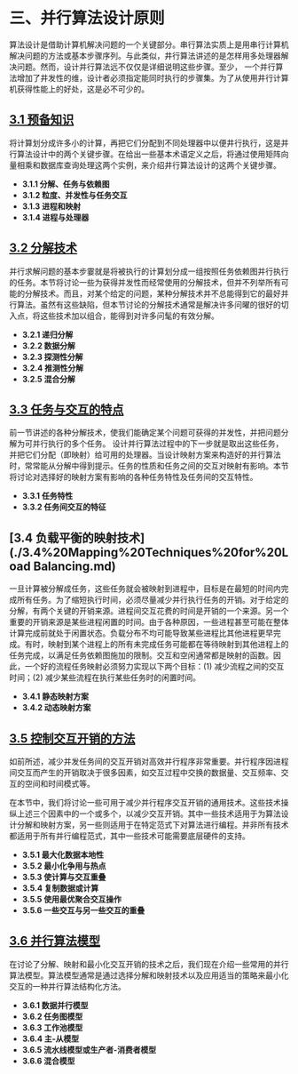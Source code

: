 # 三、并行算法设计原则

算法设计是借助计算机解决问题的一个关键部分。串行算法实质上是用串行计算机解决问题的方法或基本步骤序列。与此类似，井行算法讲述的是怎样用多处理器解决问题。然而，设计并行算法远不仅仅是详细说明这些步骤。至少， 一个并行算法增加了井发性的维，设计者必须指定能同时执行的步骤集。为了从使用井行计算机获得性能上的好处，这是必不可少的。

## [3.1 预备知识](./3.1%20Preliminaries.md)

将计算划分成许多小的计算，再把它们分配到不同处理器中以便井行执行，这是并行算法设计中的两个关键步骤。在给出一些基本术语定义之后，将通过使用矩阵向量相乘和数据库查询处理这两个实例，来介绍井行算法设计的这两个关键步骤。

- **3.1.1 分解、任务与依赖图**
- **3.1.2 粒度、并发性与任务交互**
- **3.1.3 进程和映射**
- **3.1.4 进程与处理器**

## [3.2 分解技术](./3.2%20Decomposition%20Techniques.md)

并行求解问题的基本步霎就是将被执行的计算划分成一组按照任务依赖图并行执行的任务。本节将讨论一些为获得并发性而经常使用的分解技术，但并不列举所有可能的分解技术。而且，对某个给定的问题，某种分解技术并不总能得到它的最好并行算法。虽然有这些缺陷，但本节讨论的分解技术通常是解决许多问曜的很好的切入点，将这些技术加以组合，能得到对许多问髦的有效分解。

- **3.2.1 递归分解**
- **3.2.2 数据分解**
- **3.2.3 探测性分解**
- **3.2.4 推测性分解**
- **3.2.5 混合分解**

## [3.3 任务与交互的特点](./3.3%20Characteristics%20of%20Tasks%20and%20Interactions.md)

前一节讲述的各种分解技术，使我们能确定某个问题可获得的并发性，并把问题分解为可并行执行的多个任务。 设计并行算法过程中的下一步就是取出这些任务，并把它们分配（即映射）给可用的处理器。当设计映射方案来构造好的并行算法时，常常能从分解中得到提示。任务的性质和任务之间的交互对映射有影响。本节将讨论对选择好的映射方案有影响的各种任务特性及任务间的交互特性。

- **3.3.1 任务特性**
- **3.3.2 任务间交互的特征**

## [3.4 负载平衡的映射技术](./3.4%20Mapping%20Techniques%20for%20Load Balancing.md)

一旦计算被分解成任务，这些任务就会被映射到进程中，目标是在最短的时间内完成所有任务。为了缩短执行时间，必须尽量减少并行执行任务的开销。对于给定的分解，有两个关键的开销来源。进程间交互花费的时间是开销的一个来源。另一个重要的开销来源是某些进程闲置的时间。由于各种原因，一些进程甚至可能在整体计算完成前就处于闲置状态。负载分布不均可能导致某些进程比其他进程更早完成。有时，映射到某个进程上的所有未完成任务可能都在等待映射到其他进程上的任务完成，以满足任务依赖图施加的限制。交互和空闲通常都是映射的函数。因此，一个好的流程任务映射必须努力实现以下两个目标：(1) 减少流程之间的交互时间；(2) 减少某些流程在执行某些任务时的闲置时间。

- **3.4.1 静态映射方案**
- **3.4.2 动态映射方案**

## [3.5 控制交互开销的方法](./3.5%20Methods%20for%20Containing%20Interaction%20Overheads.md)

如前所述，减少并发任务间的交互开销对高效并行程序非常重要。并行程序因进程间交互而产生的开销取决于很多因素，如交互过程中交换的数据量、交互频率、交互的空间和时间模式等。

在本节中，我们将讨论一些可用于减少并行程序交互开销的通用技术。这些技术操纵上述三个因素中的一个或多个，以减少交互开销。其中一些技术适用于为算法设计分解和映射方案，另一些则适用于在特定范式下对算法进行编程。并非所有技术都适用于所有并行编程范式，其中一些技术可能需要底层硬件的支持。

- **3.5.1 最大化数据本地性**
- **3.5.2 最小化争用与热点**
- **3.5.3 使计算与交互重叠**
- **3.5.4 复制数据或计算**
- **3.5.5 使用最优聚合交互操作**
- **3.5.6 一些交互与另一些交互的重叠**

## [3.6 并行算法模型](./3.6%20Parallel%20Algorithm%20Models.md)

在讨论了分解、映射和最小化交互开销的技术之后，我们现在介绍一些常用的并行算法模型。算法模型通常是通过选择分解和映射技术以及应用适当的策略来最小化交互的一种并行算法结构化方法。

- **3.6.1 数据并行模型**
- **3.6.2 任务图模型**
- **3.6.3 工作池模型**
- **3.6.4 主-从模型**
- **3.6.5 流水线模型或生产者-消费者模型**
- **3.6.6 混合模型**